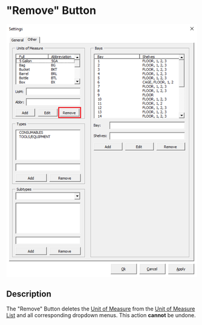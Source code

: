 # "Remove" Button

![Alt text](/images/image81.png "Remove Button")

## Description

The "Remove" Button deletes the [Unit of Measure](08_unit_of_measure.md) from the [Unit of Measure List](76_unit_of_measure_list.md) and all corresponding dropdown menus. This action **cannot** be undone.
